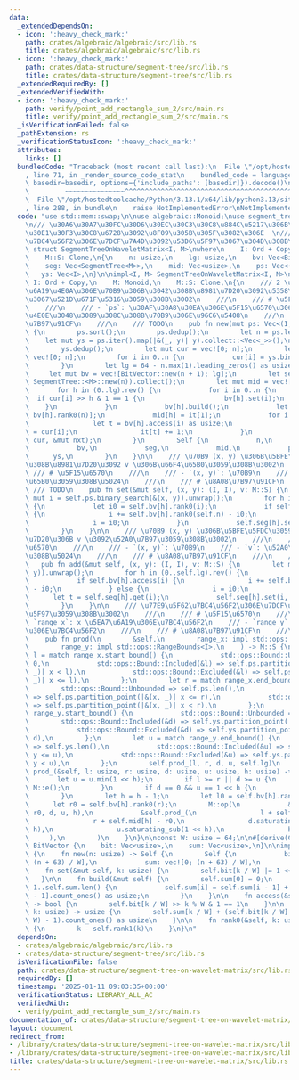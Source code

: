 ```yaml
---
data:
  _extendedDependsOn:
  - icon: ':heavy_check_mark:'
    path: crates/algebraic/algebraic/src/lib.rs
    title: crates/algebraic/algebraic/src/lib.rs
  - icon: ':heavy_check_mark:'
    path: crates/data-structure/segment-tree/src/lib.rs
    title: crates/data-structure/segment-tree/src/lib.rs
  _extendedRequiredBy: []
  _extendedVerifiedWith:
  - icon: ':heavy_check_mark:'
    path: verify/point_add_rectangle_sum_2/src/main.rs
    title: verify/point_add_rectangle_sum_2/src/main.rs
  _isVerificationFailed: false
  _pathExtension: rs
  _verificationStatusIcon: ':heavy_check_mark:'
  attributes:
    links: []
  bundledCode: "Traceback (most recent call last):\n  File \"/opt/hostedtoolcache/Python/3.13.1/x64/lib/python3.13/site-packages/onlinejudge_verify/documentation/build.py\"\
    , line 71, in _render_source_code_stat\n    bundled_code = language.bundle(stat.path,\
    \ basedir=basedir, options={'include_paths': [basedir]}).decode()\n          \
    \         ~~~~~~~~~~~~~~~^^^^^^^^^^^^^^^^^^^^^^^^^^^^^^^^^^^^^^^^^^^^^^^^^^^^^^^^^^^^^^^^^^\n\
    \  File \"/opt/hostedtoolcache/Python/3.13.1/x64/lib/python3.13/site-packages/onlinejudge_verify/languages/rust.py\"\
    , line 288, in bundle\n    raise NotImplementedError\nNotImplementedError\n"
  code: "use std::mem::swap;\n\nuse algebraic::Monoid;\nuse segment_tree::SegmentTree;\n\
    \n/// \u30A6\u30A7\u30FC\u30D6\u30EC\u30C3\u30C8\u884C\u5217\u306B\u30BB\u30B0\
    \u30E1\u30F3\u30C8\u6728\u3092\u8F09\u305B\u305F\u3082\u306E  \n/// \u77E9\u5F62\
    \u7BC4\u56F2\u306E\u7DCF\u7A4D\u3092\u53D6\u5F97\u3067\u304D\u308B\u3002\npub\
    \ struct SegmentTreeOnWaveletMatrix<I, M>\nwhere\n    I: Ord + Copy,\n    M: Monoid,\n\
    \    M::S: Clone,\n{\n    n: usize,\n    lg: usize,\n    bv: Vec<BitVector>,\n\
    \    seg: Vec<SegmentTree<M>>,\n    mid: Vec<usize>,\n    ps: Vec<(I, I)>,\n \
    \   ys: Vec<I>,\n}\n\nimpl<I, M> SegmentTreeOnWaveletMatrix<I, M>\nwhere\n   \
    \ I: Ord + Copy,\n    M: Monoid,\n    M::S: Clone,\n{\n    /// 2 \u6B21\u5143\u5EA7\
    \u6A19\u4E0A\u306E\u70B9\u306B\u3042\u308B\u8981\u7D20\u3092\u5358\u4F4D\u5143\
    \u3067\u521D\u671F\u5316\u3059\u308B\u3002\n    ///\n    /// # \u5F15\u6570\n\
    \    ///\n    /// - `ps`: \u30AF\u30A8\u30EA\u306E\u5F15\u6570\u3068\u3057\u3066\
    \u4E0E\u3048\u3089\u308C\u308B\u70B9\u306E\u96C6\u5408\n    ///\n    /// # \u8A08\
    \u7B97\u91CF\n    ///\n    /// TODO\n    pub fn new(mut ps: Vec<(I, I)>) -> Self\
    \ {\n        ps.sort();\n        ps.dedup();\n        let n = ps.len();\n    \
    \    let mut ys = ps.iter().map(|&(_, y)| y).collect::<Vec<_>>();\n        ys.sort();\n\
    \        ys.dedup();\n        let mut cur = vec![0; n];\n        let mut nxt =\
    \ vec![0; n];\n        for i in 0..n {\n            cur[i] = ys.binary_search(&ps[i].1).unwrap();\n\
    \        }\n        let lg = 64 - n.max(1).leading_zeros() as usize + 1;\n   \
    \     let mut bv = vec![BitVector::new(n + 1); lg];\n        let seg = (0..lg).map(|_|\
    \ SegmentTree::<M>::new(n)).collect();\n        let mut mid = vec![0; lg];\n \
    \       for h in (0..lg).rev() {\n            for i in 0..n {\n              \
    \  if cur[i] >> h & 1 == 1 {\n                    bv[h].set(i);\n            \
    \    }\n            }\n            bv[h].build();\n            let mut it = [0,\
    \ bv[h].rank0(n)];\n            mid[h] = it[1];\n            for i in 0..n {\n\
    \                let t = bv[h].access(i) as usize;\n                nxt[it[t]]\
    \ = cur[i];\n                it[t] += 1;\n            }\n            swap(&mut\
    \ cur, &mut nxt);\n        }\n        Self {\n            n,\n            lg,\n\
    \            bv,\n            seg,\n            mid,\n            ps,\n      \
    \      ys,\n        }\n    }\n\n    /// \u70B9 (x, y) \u306B\u5BFE\u5FDC\u3059\
    \u308B\u8981\u7D20\u3092 v \u306B\u66F4\u65B0\u3059\u308B\u3002\n    ///\n   \
    \ /// # \u5F15\u6570\n    ///\n    /// - `(x, y)`: \u70B9\n    /// - `v`: \u66F4\
    \u65B0\u3059\u308B\u5024\n    ///\n    /// # \u8A08\u7B97\u91CF\n    ///\n   \
    \ /// TODO\n    pub fn set(&mut self, (x, y): (I, I), v: M::S) {\n        let\
    \ mut i = self.ps.binary_search(&(x, y)).unwrap();\n        for h in (0..self.lg).rev()\
    \ {\n            let i0 = self.bv[h].rank0(i);\n            if self.bv[h].access(i)\
    \ {\n                i += self.bv[h].rank0(self.n) - i0;\n            } else {\n\
    \                i = i0;\n            }\n            self.seg[h].set(i, v.clone());\n\
    \        }\n    }\n\n    /// \u70B9 (x, y) \u306B\u5BFE\u5FDC\u3059\u308B\u8981\
    \u7D20\u306B v \u3092\u52A0\u7B97\u3059\u308B\u3002\n    ///\n    /// # \u5F15\
    \u6570\n    ///\n    /// - `(x, y)`: \u70B9\n    /// - `v`: \u52A0\u7B97\u3059\
    \u308B\u5024\n    ///\n    /// # \u8A08\u7B97\u91CF\n    ///\n    /// TODO\n \
    \   pub fn add(&mut self, (x, y): (I, I), v: M::S) {\n        let mut i = self.ps.binary_search(&(x,\
    \ y)).unwrap();\n        for h in (0..self.lg).rev() {\n            let i0 = self.bv[h].rank0(i);\n\
    \            if self.bv[h].access(i) {\n                i += self.bv[h].rank0(self.n)\
    \ - i0;\n            } else {\n                i = i0;\n            }\n      \
    \      let t = self.seg[h].get(i);\n            self.seg[h].set(i, M::op(&t, &v));\n\
    \        }\n    }\n\n    /// \u77E9\u5F62\u7BC4\u56F2\u306E\u7DCF\u7A4D\u3092\u53D6\
    \u5F97\u3059\u308B\u3002\n    ///\n    /// # \u5F15\u6570\n    ///\n    /// -\
    \ `range_x`: x \u5EA7\u6A19\u306E\u7BC4\u56F2\n    /// - `range_y`: y \u5EA7\u6A19\
    \u306E\u7BC4\u56F2\n    ///\n    /// # \u8A08\u7B97\u91CF\n    ///\n    /// TODO\n\
    \    pub fn prod(\n        &self,\n        range_x: impl std::ops::RangeBounds<I>,\n\
    \        range_y: impl std::ops::RangeBounds<I>,\n    ) -> M::S {\n        let\
    \ l = match range_x.start_bound() {\n            std::ops::Bound::Unbounded =>\
    \ 0,\n            std::ops::Bound::Included(&l) => self.ps.partition_point(|&(x,\
    \ _)| x < l),\n            std::ops::Bound::Excluded(&l) => self.ps.partition_point(|&(x,\
    \ _)| x <= l),\n        };\n        let r = match range_x.end_bound() {\n    \
    \        std::ops::Bound::Unbounded => self.ps.len(),\n            std::ops::Bound::Included(&r)\
    \ => self.ps.partition_point(|&(x, _)| x <= r),\n            std::ops::Bound::Excluded(&r)\
    \ => self.ps.partition_point(|&(x, _)| x < r),\n        };\n        let d = match\
    \ range_y.start_bound() {\n            std::ops::Bound::Unbounded => 0,\n    \
    \        std::ops::Bound::Included(&d) => self.ys.partition_point(|&y| y < d),\n\
    \            std::ops::Bound::Excluded(&d) => self.ys.partition_point(|&y| y <=\
    \ d),\n        };\n        let u = match range_y.end_bound() {\n            std::ops::Bound::Unbounded\
    \ => self.ys.len(),\n            std::ops::Bound::Included(&u) => self.ys.partition_point(|&y|\
    \ y <= u),\n            std::ops::Bound::Excluded(&u) => self.ys.partition_point(|&y|\
    \ y < u),\n        };\n        self.prod_(l, r, d, u, self.lg)\n    }\n\n    fn\
    \ prod_(&self, l: usize, r: usize, d: usize, u: usize, h: usize) -> M::S {\n \
    \       let u = u.min(1 << h);\n        if l >= r || d >= u {\n            return\
    \ M::e();\n        }\n        if d == 0 && u == 1 << h {\n            return self.seg[h].prod(l..r);\n\
    \        }\n        let h = h - 1;\n        let l0 = self.bv[h].rank0(l);\n  \
    \      let r0 = self.bv[h].rank0(r);\n        M::op(\n            &self.prod_(l0,\
    \ r0, d, u, h),\n            &self.prod_(\n                l + self.mid[h] - l0,\n\
    \                r + self.mid[h] - r0,\n                d.saturating_sub(1 <<\
    \ h),\n                u.saturating_sub(1 << h),\n                h,\n       \
    \     ),\n        )\n    }\n}\n\nconst W: usize = 64;\n\n#[derive(Clone)]\nstruct\
    \ BitVector {\n    bit: Vec<usize>,\n    sum: Vec<usize>,\n}\n\nimpl BitVector\
    \ {\n    fn new(n: usize) -> Self {\n        Self {\n            bit: vec![0;\
    \ (n + 63) / W],\n            sum: vec![0; (n + 63) / W],\n        }\n    }\n\n\
    \    fn set(&mut self, k: usize) {\n        self.bit[k / W] |= 1 << k % W;\n \
    \   }\n\n    fn build(&mut self) {\n        self.sum[0] = 0;\n        for i in\
    \ 1..self.sum.len() {\n            self.sum[i] = self.sum[i - 1] + self.bit[i\
    \ - 1].count_ones() as usize;\n        }\n    }\n\n    fn access(&self, k: usize)\
    \ -> bool {\n        self.bit[k / W] >> k % W & 1 == 1\n    }\n\n    fn rank1(&self,\
    \ k: usize) -> usize {\n        self.sum[k / W] + (self.bit[k / W] & (1 << k %\
    \ W) - 1).count_ones() as usize\n    }\n\n    fn rank0(&self, k: usize) -> usize\
    \ {\n        k - self.rank1(k)\n    }\n}\n"
  dependsOn:
  - crates/algebraic/algebraic/src/lib.rs
  - crates/data-structure/segment-tree/src/lib.rs
  isVerificationFile: false
  path: crates/data-structure/segment-tree-on-wavelet-matrix/src/lib.rs
  requiredBy: []
  timestamp: '2025-01-11 09:03:35+00:00'
  verificationStatus: LIBRARY_ALL_AC
  verifiedWith:
  - verify/point_add_rectangle_sum_2/src/main.rs
documentation_of: crates/data-structure/segment-tree-on-wavelet-matrix/src/lib.rs
layout: document
redirect_from:
- /library/crates/data-structure/segment-tree-on-wavelet-matrix/src/lib.rs
- /library/crates/data-structure/segment-tree-on-wavelet-matrix/src/lib.rs.html
title: crates/data-structure/segment-tree-on-wavelet-matrix/src/lib.rs
---
```

